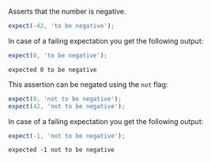 Asserts that the number is negative.

```js
expect(-42, 'to be negative');
```

In case of a failing expectation you get the following output:

```js
expect(0, 'to be negative');
```

```output
expected 0 to be negative
```

This assertion can be negated using the `not` flag:

```js
expect(0, 'not to be negative');
expect(42, 'not to be negative');
```

In case of a failing expectation you get the following output:

```js
expect(-1, 'not to be negative');
```

```output
expected -1 not to be negative
```
